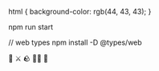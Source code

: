 html {
  background-color: rgb(44, 43, 43);
}

npm run start

// web types
npm install -D @types/web


📜
⚔️
🪨
🧙‍♂️
🤖
